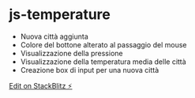 # js-temperature
- Nuova città aggiunta
- Colore del bottone alterato al passaggio del mouse
- Visualizzazione della pressione
- Visualizzazione della temperatura media delle città
- Creazione box di input per una nuova città

[Edit on StackBlitz ⚡️](https://stackblitz.com/edit/js-b4f7c1)

